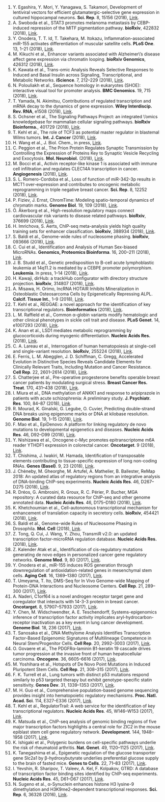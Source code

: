 1. Y. Egashira, Y. Mori, Y. Yanagawa, S. Takamori, Development of lentiviral vectors for efficient glutamatergic-selective gene expression in cultured hippocampal neurons. __Sci. Rep__. 8, 15156 (2018), [Link](https://doi.org/doi:10.1038/s41598-018-33509-5).
2. A. Swoboda et al., STAT3 promotes melanoma metastasis by CEBP-induced repression of the MITF pigmentation pathway. __bioRxiv__, 422832 (2018), [Link](https://doi.org/doi:10.1101/422832).
3. Y. Onodera, T. T. Id, T. Takehara, M. Itokazu, Inflammation-associated miR-155 activates differentiation of muscular satellite cells. __PLoS One__. 13, 1–21 (2018), [Link](https://doi.org/doi:10.1371/journal.pone.0204860).
4. M. Kikuchi et al., Enhancer variants associated with Alzheimer\’s disease affect gene expression via chromatin looping. __bioRxiv Genomics__, 426312 (2018), [Link](https://doi.org/doi:10.1101/426312).
5. K. Kawata et al., Trans-omic Analysis Reveals Selective Responses to Induced and Basal Insulin across Signaling, Transcriptional, and Metabolic Networks. __iScience__. 7, 212–229 (2018), [Link](https://doi.org/doi:10.1016/J.ISCI.2018.07.022).
6. N. Polouliakh et al., Sequence homology in eukaryotes (SHOE): interactive visual tool for promoter analysis. __BMC Genomics__. 19, 715 (2018), [Link](https://doi.org/doi:10.1186/s12864-018-5101-3).
7. T. Yamada, N. Akimitsu, Contributions of regulated transcription and mRNA decay to the dynamics of gene expression. __Wiley Interdiscip. Rev. RNA__, e1508 (2018), [Link](https://doi.org/doi:10.1002/wrna.1508).
8. S. Ochsner et al., The Signaling Pathways Project: an integrated \’omics knowledgebase for mammalian cellular signaling pathways. __bioRxiv Bioinforma.__, 401729 (2018), [Link](https://doi.org/doi:10.1101/401729).
9. T. Kehl et al., The role of TCF3 as potential master regulator in blastemal Wilms tumors. __Int. J. Cancer__ (2018), [Link](https://doi.org/doi:10.1002/ijc.31834).
10. H. Wang et al., J. Biol. Chem., in press, [Link](https://doi.org/doi:10.1074/jbc.RA118.004099).
11. C. Peggion et al., The Prion Protein Regulates Synaptic Transmission by Controlling the Expression of Proteins Key to Synaptic Vesicle Recycling and Exocytosis. __Mol. Neurobiol.__ (2018), [Link](https://doi.org/doi:10.1007/s12035-018-1293-4).
12. M. Bocci et al., Activin receptor-like kinase 1 is associated with immune cell infiltration and regulates CLEC14A transcription in cancer. __Angiogenesis__ (2018), [Link](https://doi.org/doi:10.1007/s10456-018-9642-5).
13. S. L. Romero-Cordoba et al., Loss of function of miR-342-3p results in MCT1 over-expression and contributes to oncogenic metabolic reprogramming in triple negative breast cancer. __Sci. Rep__. 8, 12252 (2018), [Link](https://doi.org/doi:10.1038/s41598-018-29708-9).
14. P. Fiziev, J. Ernst, ChromTime: Modeling spatio-temporal dynamics of chromatin marks. __Genome Biol__. 19, 109 (2018), [Link](https://doi.org/doi:10.1186/s13059-018-1485-2).
15. Ö. Åkerborg et al., High-resolution regulatory maps connect cardiovascular risk variants to disease related pathways. __bioRxiv__, 376699 (2018), [Link](https://doi.org/doi:10.1101/376699).
16. H. Imrichova, S. Aerts, ChIP-seq meta-analysis yields high quality training sets for enhancer classification. __bioRxiv__, 388934 (2018), [Link](https://doi.org/doi:10.1101/388934).
17. S. Baldi et al., Genome-wide rules of nucleosome phasing. __bioRxiv__, 093666 (2018), [Link](https://doi.org/doi:10.1101/093666).
18. C. Cui et al., Identification and Analysis of Human Sex-biased MicroRNAs. __Genomics, Proteomics Bioinforma__. 16, 200–211 (2018), [Link](https://doi.org/doi:10.1016/j.gpb.2018.03.004).
19. J. B. Studd et al., Genetic predisposition to B-cell acute lymphoblastic leukemia at 14q11.2 is mediated by a CEBPE promoter polymorphism. __Leukemia__. In press, 1–14 (2018), [Link](https://doi.org/doi:10.1038/s41375-018-0184-z).
20. H. Kawaji, dirHub: a trackHub configurator with directory structure projection. __bioRxiv__, 314807 (2018), [Link](https://doi.org/doi:10.1101/314807).
21. A. Misawa, H. Orimo, lncRNA HOTAIR Inhibits Mineralization in Osteoblastic Osteosarcoma Cells by Epigenetically Repressing ALPL. __Calcif. Tissue Int.__, 1–9 (2018), [Link](https://doi.org/doi:10.1007/s00223-018-0434-0).
22. T. Kehl et al., REGGAE: a novel approach for the identification of key transcriptional regulators. __Bioinformatics__ (2018), [Link](https://doi.org/doi:10.1093/bioinformatics/bty372).
23. L. M. Raffield et al., Common α-globin variants modify hematologic and other clinical phenotypes in sickle cell trait and disease. __PLoS Genet__. 14, e1007293 (2018), [Link](https://doi.org/doi:10.1371/journal.pgen.1007293).
24. K. Anan et al., LSD1 mediates metabolic reprogramming by glucocorticoids during myogenic differentiation. __Nucleic Acids Res.__ (2018), [Link](https://doi.org/doi:10.1093/nar/gky234).
25. C. A. Lareau et al., Interrogation of human hematopoiesis at single-cell and single-variant resolution. __bioRxiv__, 255224 (2018), [Link](https://doi.org/doi:10.1101/255224).
26. E. Ferris, L. M. Abegglen, J. D. Schiffman, C. Gregg, Accelerated Evolution in Distinctive Species Reveals Candidate Elements for Clinically Relevant Traits, Including Mutation and Cancer Resistance. __Cell Rep__. 22, 2601–2614 (2018), [Link](https://doi.org/doi:10.1016/j.celrep.2018.02.008).
27. S. Chatterjee et al., Pre-operative progesterone benefits operable breast cancer patients by modulating surgical stress. __Breast Cancer Res. Treat__. 170, 431–438 (2018), [Link](https://doi.org/doi:10.1007/s10549-018-4749-3).
28. I. Miura et al., DNA methylation of ANKK1 and response to aripiprazole in patients with acute schizophrenia: A preliminary study. __J. Psychiatr. Res__. 100, 84–87 (2018), [Link](https://doi.org/doi:10.1016/j.jpsychires.2018.02.018).
29. R. Mourad, K. Ginalski, G. Legube, O. Cuvier, Predicting double-strand DNA breaks using epigenome marks or DNA at kilobase resolution. __Genome Biol__. 19, 1–15 (2018), [Link](https://doi.org/doi:10.1186/s13059-018-1411-7).
30. F. Mao et al., EpiDenovo: A platform for linking regulatory de novo mutations to developmental epigenetics and diseases. __Nucleic Acids Res__. 46, D92–D99 (2018), [Link](https://doi.org/doi:10.1093/nar/gkx918).
31. Y. Nishizawa et al., Oncogene c-Myc promotes epitranscriptome m6A reader YTHDF1 expression in colorectal cancer. __Oncotarget__. 9 (2018), [Link](https://doi.org/doi:10.18632/oncotarget.23554).
32. T. Chishima, J. Iwakiri, M. Hamada, Identification of transposable elements contributing to tissue-specific expression of long non-coding RNAs. __Genes (Basel)__. 9, 23 (2018), [Link](https://doi.org/doi:10.3390/genes9010023).
33. J. Chèneby, M. Gheorghe, M. Artufel, A. Mathelier, B. Ballester, ReMap 2018: An updated atlas of regulatory regions from an integrative analysis of DNA-binding ChIP-seq experiments. __Nucleic Acids Res__. 46, D267–D275 (2018), [Link](https://doi.org/doi:10.1093/nar/gkx1092).
34. R. Dréos, G. Ambrosini, R. Groux, R. C. Périer, P. Bucher, MGA repository: A curated data resource for ChIP-seq and other genome annotated data. __Nucleic Acids Res__. 46, D175–D180 (2018), [Link](https://doi.org/doi:10.1093/nar/gkx995).
35. K. Khetchoumian et al., Cell-autonomous transcriptional mechanism for enhancement of translation capacity in secretory cells. __bioRxiv__, 454421 (2018), [Link](https://doi.org/doi:10.1101/454421).
36. S. Baldi et al., Genome-wide Rules of Nucleosome Phasing in Drosophila. __Mol. Cell__ (2018), [Link](https://doi.org/doi:10.1016/j.molcel.2018.09.032).
37. Z. Tong, Q. Cui, J. Wang, Y. Zhou, TransmiR v2.0: an updated transcription factor-microRNA regulation database. __Nucleic Acids Res.__ (2018), [Link](https://doi.org/doi:10.1093/nar/gky1023).
38. Z. Kalender Atak et al., Identification of cis-regulatory mutations generating de novo edges in personalized cancer gene regulatory networks. __Genome Med__. 9, 80 (2017), [Link](https://doi.org/doi:10.1186/s13073-017-0464-7).
39. Y. Onodera et al., miR-155 induces ROS generation through downregulation of antioxidation-related genes in mesenchymal stem cells. __Aging Cell__. 16, 1369–1380 (2017), [Link](https://doi.org/doi:10.1111/acel.12680).
40. T. Umeyama, T. Ito, DMS-Seq for In Vivo Genome-wide Mapping of Protein-DNA Interactions and Nucleosome Centers. __Cell Rep__. 21, 289–300 (2017), [Link](https://doi.org/doi:10.1016/j.celrep.2017.09.035).
41. A. Naderi, C1orf64 is a novel androgen receptor target gene and coregulator that interacts with 14-3-3 protein in breast cancer. __Oncotarget__. 8, 57907–57933 (2017), [Link](https://doi.org/doi:10.18632/oncotarget.17826).
42. Y. Chen, M. Widschwendter, A. E. Teschendorff, Systems-epigenomics inference of transcription factor activity implicates aryl-hydrocarbon-receptor inactivation as a key event in lung cancer development. __Genome Biol__. 18, 236 (2017), [Link](https://doi.org/doi:10.1186/s13059-017-1366-0).
43. T. Sanosaka et al., DNA Methylome Analysis Identifies Transcription Factor-Based Epigenomic Signatures of Multilineage Competence in Neural Stem/Progenitor Cells. __Cell Rep__. 20, 2992–3003 (2017), [Link](https://doi.org/doi:10.1016/j.celrep.2017.08.086).
44. O. Govaere et al., The PDGFRα-laminin B1-keratin 19 cascade drives tumor progression at the invasive front of human hepatocellular carcinoma. __Oncogene__. 36, 6605–6616 (2017), [Link](https://doi.org/doi:10.1038/onc.2017.260).
45. M. Yoshihara et al., Hotspots of De Novo Point Mutations in Induced Pluripotent Stem Cells. __Cell Rep__. 21, 308–315 (2017), [Link](https://doi.org/doi:10.1016/j.celrep.2017.09.060).
46. F. K. Turrell et al., Lung tumors with distinct p53 mutations respond similarly to p53 targeted therapy but exhibit genotype-specific statin sensitivity. __Genes Dev__. 31, 1339–1353 (2017), [Link](https://doi.org/doi:10.1101/gad.298463.117).
47. M. H. Guo et al., Comprehensive population-based genome sequencing provides insight into hematopoietic regulatory mechanisms. __Proc. Natl. Acad. Sci__. 114, E327–E336 (2017), [Link](https://doi.org/doi:10.1073/pnas.1619052114).
48. T. Kehl et al., RegulatorTrail: A web service for the identification of key transcriptional regulators. __Nucleic Acids Res__. 45, W146–W153 (2017), [Link](https://doi.org/doi:10.1093/nar/gkx350).
49. K. Matsuda et al., ChIP-seq analysis of genomic binding regions of five major transcription factors highlights a central role for ZIC2 in the mouse epiblast stem cell gene regulatory network. __Development__. 144, 1948–1958 (2017), [Link](https://doi.org/doi:10.1242/dev.143479).
50. K. Ishigaki et al., Polygenic burdens on cell-specific pathways underlie the risk of rheumatoid arthritis. __Nat. Genet__. 49, 1120–1125 (2017), [Link](https://doi.org/doi:10.1038/ng.3885).
51. K. Tanegashima et al., Epigenetic regulation of the glucose transporter gene Slc2a1 by β-hydroxybutyrate underlies preferential glucose supply to the brain of fasted mice. __Genes to Cells__. 22, 71–83 (2017), [Link](https://doi.org/doi:10.1111/gtc.12456).
52. I. Yevshin, R. Sharipov, T. Valeev, A. Kel, F. Kolpakov, GTRD: A database of transcription factor binding sites identified by ChIP-seq experiments. __Nucleic Acids Res__. 45, D61–D67 (2017), [Link](https://doi.org/doi:10.1093/nar/gkw951).
53. N. Sugeno et al., α-Synuclein enhances histone H3 lysine-9 dimethylation and H3K9me2-dependent transcriptional responses. __Sci. Rep__. 6, 36328 (2016), [Link](https://doi.org/doi:10.1038/srep36328).
